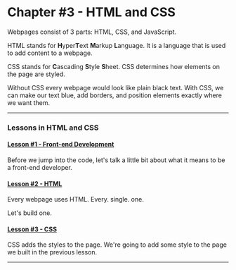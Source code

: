 # Chapter \#3 - HTML and CSS

Webpages consist of 3 parts: HTML, CSS, and JavaScript.

HTML stands for **H**yper**T**ext **M**arkup **L**anguage. It is a language that is used to add content to a webpage.

CSS stands for **C**ascading **S**tyle **S**heet. CSS determines how elements on the page are styled.

Without CSS every webpage would look like plain black text. With CSS, we can make our text blue, add borders, and position elements exactly where we want them.

---

### Lessons in HTML and CSS

#### [Lesson \#1 - Front-end Development](sub-modules/chapter3/lesson1.md)

Before we jump into the code, let's talk a little bit about what it means to be a front-end developer.

#### [Lesson \#2 - HTML](sub-modules/chapter3/lesson2.md)

Every webpage uses HTML. Every. single. one.

Let's build one.

#### [Lesson \#3 - CSS](sub-modules/chapter3/lesson3.md)

CSS adds the styles to the page. We're going to add some style to the page we built in the previous lesson.

---
